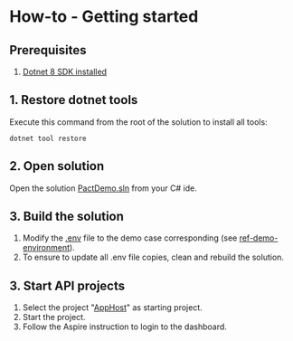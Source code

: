# How-to - Getting started

## Prerequisites

1. [Dotnet 8 SDK installed](https://dotnet.microsoft.com/en-us/download/dotnet/8.0)


## 1. Restore dotnet tools

Execute this command from the root of the solution to install all tools:

```shell
dotnet tool restore
```

## 2. Open solution

Open the solution [PactDemo.sln](../../../) from your C# ide.

## 3. Build the solution

1. Modify the [.env](../../../.env) file to the demo case corresponding (see [ref-demo-environment](./ref-demo-environment.md)).
2. To ensure to update all .env file copies, clean and rebuild the solution.

## 3. Start API projects

1. Select the project "[AppHost](../../../AspireProjects/AppHost/)" as starting project.
2. Start the project.
3. Follow the Aspire instruction to login to the dashboard.
